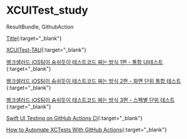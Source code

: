 # XCUITest_study
ResultBundle, GithubAction


[<i class="fas fa-link"></i> Title](https://testautomationu.applitools.com/introduction-to-ios-test-automation-with-xcuitest/){:target="_blank"}  

[<i class="fas fa-link"></i> XCUITest-TAU](https://github.com/Shashikant86/XCUITest-TAU){:target="_blank"}  


[<i class="fas fa-link"></i> 뱅크샐러드 iOS팀이 숨쉬듯이 테스트코드 짜는 방식 1편 - 통합 UI테스트](https://blog.banksalad.com/tech/test-in-banksalad-ios-1/){:target="_blank"}  

[<i class="fas fa-link"></i> 뱅크샐러드 iOS팀이 숨쉬듯이 테스트코드 짜는 방식 2편 - 화면 단위 통합 테스트](https://blog.banksalad.com/tech/test-in-banksalad-ios-2/){:target="_blank"}  

[<i class="fas fa-link"></i> 뱅크샐러드 iOS팀이 숨쉬듯이 테스트코드 짜는 방식 3편 - 스펙별 단위 테스트](https://blog.banksalad.com/tech/test-in-banksalad-ios-3/){:target="_blank"}  

[<i class="fas fa-link"></i> Swift UI Testing on GitHub Actions CI](https://medium.com/swlh/swift-ui-testing-on-github-actions-ci-6267e6620104){:target="_blank"}  

[<i class="fas fa-link"></i> How to Automate XCTests With GitHub Actions](https://betterprogramming.pub/how-to-automate-xctests-with-github-actions-6570fcd21519){:target="_blank"}  
